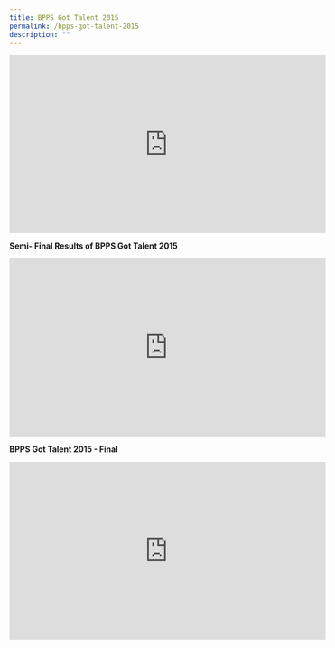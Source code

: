 ```yaml
---
title: BPPS Got Talent 2015
permalink: /bpps-got-talent-2015
description: ""
---
```

<iframe width="560" height="315" src="https://www.youtube.com/embed/gxL3LEkPx6M" title="YouTube video player" frameborder="0" allow="accelerometer; autoplay; clipboard-write; encrypted-media; gyroscope; picture-in-picture" allowfullscreen></iframe>

**Semi- Final Results of BPPS Got Talent 2015**

<iframe width="560" height="315" src="https://www.youtube.com/embed/kvfzgrM0GcA" title="YouTube video player" frameborder="0" allow="accelerometer; autoplay; clipboard-write; encrypted-media; gyroscope; picture-in-picture" allowfullscreen></iframe>

**BPPS Got Talent 2015 - Final**

<iframe width="560" height="315" src="https://www.youtube.com/embed/HqMRBVYJdzw" title="YouTube video player" frameborder="0" allow="accelerometer; autoplay; clipboard-write; encrypted-media; gyroscope; picture-in-picture" allowfullscreen></iframe>